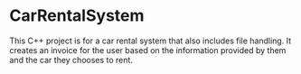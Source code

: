 # CarRentalSystem
This C++ project is for a car rental system that also includes file handling. It creates an invoice for the user based on the information provided by them and the car they chooses to rent.
